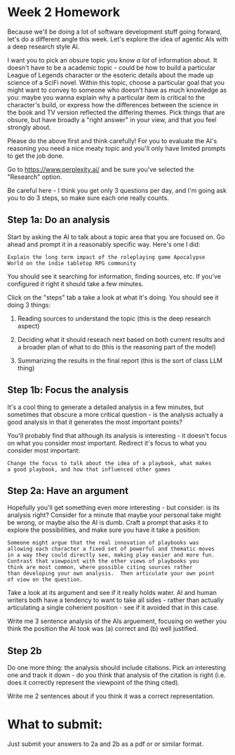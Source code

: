 # Week 2 Homework

Because we'll be doing a lot of software development stuff going
forward, let's do a different angle this week.  Let's explore the idea
of agentic AIs with a deep research style AI.

I want you to pick an obsure topic you know *a lot* of information
about.  It doesn't have to be a academic topic - could be how to build
a particular League of Legends character or the esoteric details about
the made up science of a SciFi novel.  Within this topic, choose a
particular goal that you might want to convey to someone who doesn't
have as much knowledge as you: maybe you wanna explain why a
particular item is critical to the character's build, or express how
the differences between the science in the book and TV version
reflected the differing themes.  Pick things that are obsure, but have
broadly a "right answer" in your view, and that you feel strongly
about.

Please do the above first and think carefully!  For you to evaluate
the AI's reasoning you need a nice meaty topic and you'll only have
limited prompts to get the job done.

Go to https://www.perplexity.ai/ and be sure you've selected the "Research"
option.

Be careful here - I think you get only 3 questions per day, and I'm
going ask you to do 3 steps, so make sure each one really counts.

## Step 1a: Do an analysis

Start by asking the AI to talk about a topic area that you are focused
on.  Go ahead and prompt it in a reasonably specific way.  Here's one
I did:

    Explain the long term impact of the roleplaying game Apocalypse
    World on the indie tabletop RPG community

You should see it searching for information, finding sources, etc.  If
you've configured it right it should take a few minutes.

Click on the "steps" tab a take a look at what it's doing.  You should
see it doing 3 things:

1.  Reading sources to understand the topic (this is the deep research
aspect)

2.  Deciding what it should reseach next based on both current results
and a broader plan of what to do (this is the reasoning part of the
model)

3.  Summarizing the results in the final report (this is the sort of
class LLM thing)


## Step 1b: Focus the analysis

It's a cool thing to generate a detailed analysis in a few minutes,
but sometimes that obscure a more critical question - is the analysis
actually a good analysis in that it generates the most important
points?

You'll probably find that although its analysis is interesting - it
doesn't focus on what you consider most important.  Redirect it's
focus to what you consider most important:

    Change the focus to talk about the idea of a playbook, what makes
    a good playbook, and how that influenced other games

## Step 2a: Have an argument

Hopefully you'll get something even more interesting - but consider:
is its analysis right?  Consider for a minute that maybe your
personal take might be wrong, or maybe also the AI is dumb.  Craft a
prompt that asks it to explore the possibilities, and make sure you
have it take a position:

    Someone might argue that the real innovation of playbooks was
    allowing each character a fixed set of powerful and thematic moves
    in a way they could directly see, making play easier and more fun.
    Contrast that viewpoint with the other views of playbooks you
    think are most common, where possible citing sources rather
    than developing your own analysis.  Then articulate your own point
    of view on the question.

Take a look at its argument and see if it really holds water.  AI and
human writers both have a tendency to want to take all sides - rather
than actually articulating a single coherient position - see if it
avoided that in this case.

Write me 3 sentence analysis of the AIs arguement, focusing on wether
you think the position the AI took was (a) correct and (b) well
justified.

## Step 2b

Do one more thing: the analysis should include citations.  Pick an
interesting one and track it down - do you think that analysis of the
citation is right (i.e. does it correctly represent the viewpoint of
the thing cited).

Write me 2 sentences about if you think it was a correct
representation.

# What to submit:

Just submit your answers to 2a and 2b as a pdf or or similar format.
